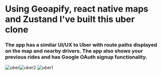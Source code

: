 <h1>Using Geoapify, react native maps and Zustand I've built this uber clone</h1>

<h3>The app has a similar UI/UX to Uber with route paths displayed on the map and nearby drivers. The app also shows your previous rides and has Google OAuth signup functionality.</h3>


![uber](https://github.com/user-attachments/assets/79247986-2bcf-47ed-80af-94a6ed8366e6)![uber2](https://github.com/user-attachments/assets/fd827085-d919-4873-91f2-56c8597bd911)
![uber1](https://github.com/user-attachments/assets/7f2bb181-40bf-448f-9be1-9b79ff313487)
